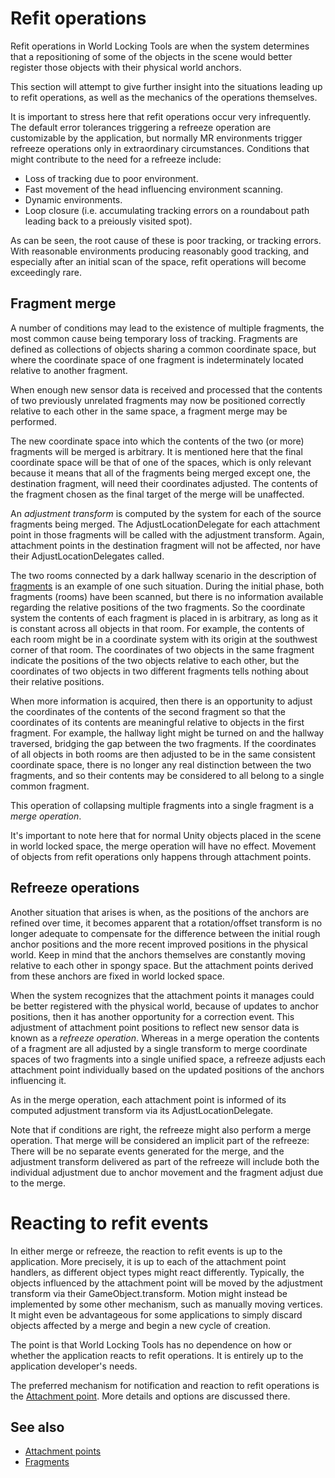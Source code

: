 # Refit operations

Refit operations in World Locking Tools are when the system determines that a repositioning of some of the objects in the scene would better register those objects with their physical world anchors.

This section will attempt to give further insight into the situations leading up to refit operations, as well as the mechanics of the operations themselves.

It is important to stress here that refit operations occur very infrequently. The default error tolerances triggering a refreeze operation are customizable by the application, but normally MR environments trigger refreeze operations only in extraordinary circumstances. Conditions that might contribute to the need for a refreeze include:

* Loss of tracking due to poor environment.
* Fast movement of the head influencing environment scanning.
* Dynamic environments.
* Loop closure (i.e. accumulating tracking errors on a roundabout path leading back to a preiously visited spot).

As can be seen, the root cause of these is poor tracking, or tracking errors. With reasonable environments producing reasonably good tracking, and especially after an initial scan of the space, refit operations will become exceedingly rare. 

## Fragment merge

A number of conditions may lead to the existence of multiple fragments, the most common cause being temporary loss of tracking. Fragments are defined as collections of objects sharing a common coordinate space, but where the coordinate space of one fragment is indeterminately located relative to another fragment.

When enough new sensor data is received and processed that the contents of two previously unrelated fragments may now be positioned correctly relative to each other in the same space, a fragment merge may be performed.

The new coordinate space into which the contents of the two (or more) fragments will be merged is arbitrary. It is mentioned here that the final coordinate space will be that of one of the spaces, which is only relevant because it means that all of the fragments being merged except one, the destination fragment, will need their coordinates adjusted. The contents of the fragment chosen as the final target of the merge will be unaffected.

An *adjustment transform* is computed by the system for each of the source fragments being merged. The AdjustLocationDelegate for each attachment point in those fragments will be called with the adjustment transform. Again, attachment points in the destination fragment will not be affected, nor have their AdjustLocationDelegates called.

The two rooms connected by a dark hallway scenario in the description of [fragments](Fragments.md) is an example of one such situation. During the initial phase, both fragments (rooms) have been scanned, but there is no information available regarding the relative positions of the two fragments. So the coordinate system the contents of each fragment is placed in is arbitrary, as long as it is constant across all objects in that room. For example, the contents of each room might be in a coordinate system with its origin at the southwest corner of that room. The coordinates of two objects in the same fragment indicate the positions of the two objects relative to each other, but the coordinates of two objects in two different fragments tells nothing about their relative positions.

When more information is acquired, then there is an opportunity to adjust the coordinates of the contents of the second fragment so that the coordinates of its contents are meaningful relative to objects in the first fragment. For example, the hallway light might be turned on and the hallway traversed, bridging the gap between the two fragments. If the coordinates of all objects in both rooms are then adjusted to be in the same consistent coordinate space, there is no longer any real distinction between the two fragments, and so their contents may be considered to all belong to a single common fragment.

This operation of collapsing multiple fragments into a single fragment is a *merge operation*. 

It's important to note here that for normal Unity objects placed in the scene in world locked space, the merge operation will have no effect. Movement of objects from refit operations only happens through attachment points. 

## Refreeze operations

Another situation that arises is when, as the positions of the anchors are refined over time, it becomes apparent that a rotation/offset transform is no longer adequate to compensate for the difference between the initial rough anchor positions and the more recent improved positions in the physical world. Keep in mind that the anchors themselves are constantly moving relative to each other in spongy space. But the attachment points derived from these anchors are fixed in world locked space.

When the system recognizes that the attachment points it manages could be better registered with the physical world, because of updates to anchor positions, then it has another opportunity for a correction event. This adjustment of attachment point positions to reflect new sensor data is known as a *refreeze operation*. Whereas in a merge operation the contents of a fragment are all adjusted by a single transform to merge coordinate spaces of two fragments into a single unified space, a refreeze adjusts each attachment point individually based on the updated positions of the anchors influencing it.

As in the merge operation, each attachment point is informed of its computed adjustment transform via its AdjustLocationDelegate.  

Note that if conditions are right, the refreeze might also perform a merge operation. That merge will be considered an implicit part of the refreeze: There will be no separate events generated for the merge, and the adjustment transform delivered as part of the refreeze will include both the individual adjustment due to anchor movement and the fragment adjust due to the merge. 

# Reacting to refit events

In either merge or refreeze, the reaction to refit events is up to the application. More precisely, it is up to each of the attachment point handlers, as different object  types might react differently. Typically, the objects influenced by the attachment point will be moved by the adjustment transform via their GameObject.transform. Motion might instead be implemented by some other mechanism, such as manually moving vertices. It might even be advantageous for some applications to simply discard objects affected by a merge and begin a new cycle of creation. 

The point is that World Locking Tools has no dependence on how or whether the application reacts to refit operations. It is entirely up to the application developer's needs.

The preferred mechanism for notification and reaction to refit operations is the [Attachment point](AttachmentPoints.md). More details and options are discussed there.

## See also

* [Attachment points](AttachmentPoints.md)
* [Fragments](Fragments.md)
